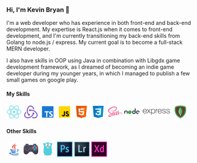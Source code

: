 ### Hi, I'm Kevin Bryan :wave:
I'm a web developer who has experience in both front-end and back-end development. My expertise is React.js when it comes to front-end development, and I'm currently transitioning my back-end skills from Golang to node.js / express. My current goal is to become a full-stack MERN developer.

I also have skills in OOP using Java in combination with Libgdx game development framework, as I dreamed of becoming an indie game developer during my younger years, in which I managed to publish a few small games on google play. 

#### My Skills
<img src="https://raw.githubusercontent.com/kevsbry/kevsbry/main/icons/skills/react.svg" height="40px"/> 
<img src="https://raw.githubusercontent.com/kevsbry/kevsbry/main/icons/skills/redux.svg" height="40px"/> 
<img src="https://raw.githubusercontent.com/kevsbry/kevsbry/main/icons/skills/typescript.svg" height="40px"/> 
<img src="https://raw.githubusercontent.com/kevsbry/kevsbry/main/icons/skills/javascript.svg" height="40px"/> 
<img src="https://raw.githubusercontent.com/kevsbry/kevsbry/main/icons/skills/html5.svg" height="40px"/> 
<img src="https://raw.githubusercontent.com/kevsbry/kevsbry/main/icons/skills/css3.svg" height="40px"/> 
<img src="https://raw.githubusercontent.com/kevsbry/kevsbry/main/icons/skills/sass.svg" height="40px"/> 
<img src="https://raw.githubusercontent.com/kevsbry/kevsbry/main/icons/skills/nodejs.svg" height="40px"/> 
<img src="https://raw.githubusercontent.com/kevsbry/kevsbry/main/icons/skills/express.svg" height="40px"/> 
<img src="https://raw.githubusercontent.com/kevsbry/kevsbry/main/icons/skills/mongodb.svg" height="40px"/> 

#### Other Skills
<img src="https://raw.githubusercontent.com/kevsbry/kevsbry/main/icons/orther-skills/java.svg" height="40px"/> 
<img src="https://raw.githubusercontent.com/kevsbry/kevsbry/main/icons/orther-skills/libgdx.svg" height="40px"/> 
<img src="https://raw.githubusercontent.com/kevsbry/kevsbry/main/icons/orther-skills/golang.svg" height="40px"/> 
<img src="https://raw.githubusercontent.com/kevsbry/kevsbry/main/icons/orther-skills/photoshop.svg" height="40px"/> 
<img src="https://raw.githubusercontent.com/kevsbry/kevsbry/main/icons/orther-skills/lightroom.svg" height="40px"/> 
<img src="https://raw.githubusercontent.com/kevsbry/kevsbry/main/icons/orther-skills/adobe-xd.svg" height="40px"/> 
